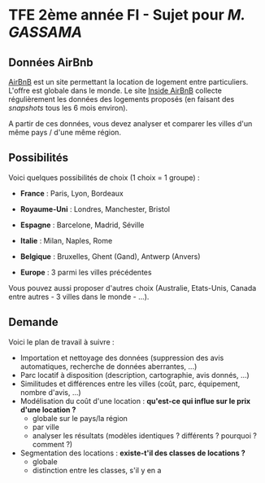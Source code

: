 # TFE 2ème année FI - Sujet pour *M. GASSAMA*

## Données AirBnb

[AirBnB](http://www.airbnb.com/) est un site permettant la location de logement entre particuliers. L'offre est globale dans le monde. Le site [Inside AirBnB](http://insideairbnb.com/get-the-data.html) collecte régulièrement les données des logements proposés (en faisant des *snapshots* tous les 6 mois environ).

A partir de ces données, vous devez analyser et comparer les villes d'un même pays / d'une même région.

## Possibilités

Voici quelques possibilités de choix (1 choix = 1 groupe) :

- **France** : Paris, Lyon, Bordeaux
- **Royaume-Uni** : Londres, Manchester, Bristol
- **Espagne** : Barcelone, Madrid, Séville
- **Italie** : Milan, Naples, Rome
- **Belgique** : Bruxelles, Ghent (Gand), Antwerp (Anvers)

- **Europe** : 3 parmi les villes précédentes

Vous pouvez aussi proposer d'autres choix (Australie, Etats-Unis, Canada entre autres - 3 villes dans le monde - ...).

## Demande

 Voici le plan de travail à suivre :

- Importation et nettoyage des données (suppression des avis automatiques, recherche de données aberrantes, ...)
- Parc locatif à disposition (description, cartographie, avis donnés, ...)
- Similitudes et différences entre les villes (coût, parc, équipement, nombre d'avis, ...)
- Modélisation du coût d'une location : **qu'est-ce qui influe sur le prix d'une location ?**
    - globale sur le pays/la région
    - par ville
    - analyser les résultats (modèles identiques ? différents ? pourquoi ? comment ?)
- Segmentation des locations : **existe-t'il des classes de locations ?**
    - globale
    - distinction entre les classes, s'il y en a 

